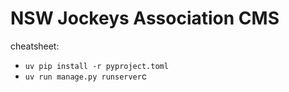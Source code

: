 # NSW Jockeys Association CMS

cheatsheet:
- `uv pip install -r pyproject.toml`
- `uv run manage.py runserver`c